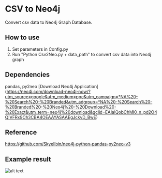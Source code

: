 # CSV to Neo4j
Convert csv data to Neo4j Graph Database.
## How to use
1. Set parameters in Config.py
2. Run "Python Csv2Neo.py + data_path" to convert csv data into Neo4j graph
## Dependencies
pandas, py2neo
[Download Neo4j Application] (https://neo4j.com/download-neo4j-now/?utm_source=google&utm_medium=ppc&utm_campaign=*NA%20-%20Search%20-%20Branded&utm_adgroup=*NA%20-%20Search%20-%20Branded%20-%20Neo4j%20-%20Download%20-%20Exact&utm_term=neo4j%20download&gclid=EAIaIQobChMI0_n_pd2O4QIVFRx9Ch3CBA4OEAAYASAAEgJckvD_BwE)
## Reference
https://github.com/Skyellbin/neo4j-python-pandas-py2neo-v3
## Example result
![alt text](https://github.com/Lipairui/CSV-to-Neo4j/blob/master/%E5%9C%9F%E5%A3%A4%E6%B1%A1%E6%9F%93%E7%9F%A5%E8%AF%86%E5%9B%BE%E8%B0%B1.png)

